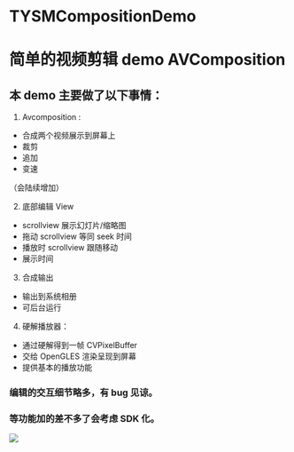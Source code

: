 # TYSMCompositionDemo
# 简单的视频剪辑 demo AVComposition 

## 本 demo 主要做了以下事情：
1. Avcomposition :
  * 合成两个视频展示到屏幕上
  * 裁剪
  * 追加
  * 变速
  
  （会陆续增加）

2. 底部编辑 View
  * scrollview 展示幻灯片/缩略图
  * 拖动 scrollview 等同 seek 时间
  * 播放时 scrollview 跟随移动
  * 展示时间

3. 合成输出
  * 输出到系统相册
  * 可后台运行

4. 硬解播放器：
  * 通过硬解得到一帧 CVPixelBuffer 
  * 交给 OpenGLES 渲染呈现到屏幕
  * 提供基本的播放功能


### 编辑的交互细节略多，有 bug 见谅。

### 等功能加的差不多了会考虑 SDK 化。

![](https://github.com/cookies-J/TYSMCompositionDemo/blob/master/demo.gif)



